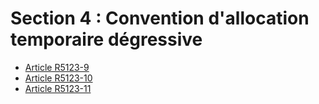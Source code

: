 # Section 4 : Convention d'allocation temporaire dégressive

* [Article R5123-9](./LEGIARTI000018527018.md)
* [Article R5123-10](./LEGIARTI000018527016.md)
* [Article R5123-11](./LEGIARTI000018527014.md)
